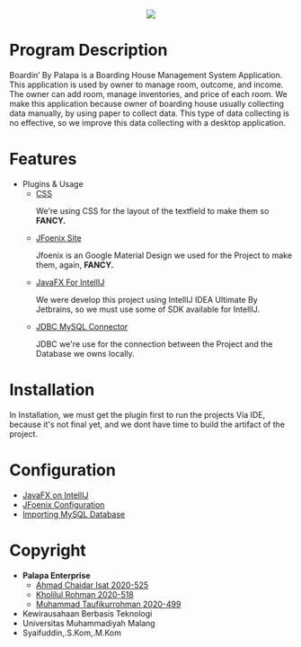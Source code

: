 <h1 align="center">
    <img src="https://cdn.discordapp.com/attachments/859690724550508546/937720556067901530/Logo-BoardinWide.png">
</h1>

<h1><b>Program Description</b></h1>

<p> Boardin’ By Palapa is a Boarding House Management System Application. This application is used by owner to manage room, outcome, and income. The owner can add room, manage inventories, and price of each room. 
We make this application because owner of boarding house usually collecting data manually, by using paper to collect data. This type of data collecting is no effective, so we improve this data collecting with a desktop application.</p>
 
<h1><b>Features</b></h1>

- Plugins & Usage
    - [CSS](https://docs.oracle.com/javafx/2/api/javafx/scene/doc-files/cssref.html)
        <p>We're using CSS for the layout of the textfield to make them so <b>FANCY.</b></p>
    - [JFoenix Site](https://github.com/sshahine/JFoenix)
        <p>Jfoenix is an Google Material Design we used for the Project to make them, again, <b>FANCY.</b></p>
    - [JavaFX For IntellIJ](https://openjfx.io/)
        <p>We were develop this project using IntellIJ IDEA Ultimate By Jetbrains, so we must use some of SDK available for IntellIJ.</p>
    - [JDBC MySQL Connector](https://dev.mysql.com/downloads/connector/j/)
        <p>JDBC we're use for the connection between the Project and the Database we owns locally.</p>
  
<h1><b>Installation</h1></b>

In Installation, we must get the plugin first to run the projects Via IDE, because it's not final yet, and we dont have time to build the artifact of the project.

<h1><b>Configuration</h1></b>

- [JavaFX on IntellIJ](https://www.jetbrains.com/help/idea/discover-intellij-idea.html)
- [JFoenix Configuration](https://github.com/sshahine/JFoenix)
- [Importing MySQL Database](https://www.digitalocean.com/community/tutorials/how-to-import-and-export-databases-in-mysql-or-mariadb)

<h1><b>Copyright</b></h1>

- <b>Palapa Enterprise</b>
    - [Ahmad Chaidar Isat 2020-525](https://github.com/XYZCurrate86)
    - [Kholilul Rohman 2020-518](https://github.com/khoumann)
    - [Muhammad Taufikurrohman 2020-499](https://github.com/Taufikur28)
- Kewirausahaan Berbasis Teknologi
- Universitas Muhammadiyah Malang
- Syaifuddin,.S.Kom,.M.Kom
